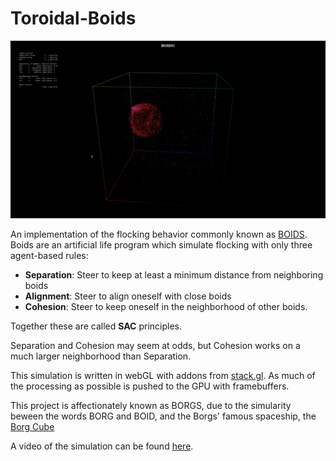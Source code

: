 # Toroidal-Boids
![](Toroidal_Boids.gif)

An implementation of the flocking behavior commonly known as [BOIDS](https://en.wikipedia.org/wiki/Boids). Boids are an artificial life program which simulate flocking with only three agent-based rules:

* **Separation**: Steer to keep at least a minimum distance from neighboring boids
* **Alignment**: Steer to align oneself with close boids
* **Cohesion**: Steer to keep oneself in the neighborhood of other boids.

Together these are called **SAC** principles.

Separation and Cohesion may seem at odds, but Cohesion works on a much larger neighborhood than Separation.

This simulation is written in webGL with addons from [stack.gl](stack.gl). As much of the processing as possible is pushed to the GPU with framebuffers.

This project is affectionately known as BORGS, due to the simularity beween the words BORG and BOID, and the Borgs' famous spaceship, the [Borg Cube](https://www.startrek.com/database_article/borg-cube)

A video of the simulation can be found [here](https://youtu.be/FO2auCMscuQ).
